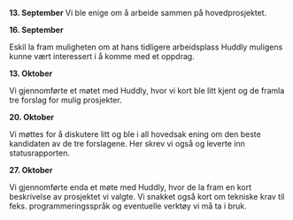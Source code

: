 **13. September**
Vi ble enige om å arbeide sammen på hovedprosjektet.


**16. September**

Eskil la fram muligheten om at hans tidligere arbeidsplass Huddly muligens kunne vært interessert i å komme med et oppdrag.


**13. Oktober**

Vi gjennomførte et møtet med Huddly, hvor vi kort ble litt kjent og de framla tre forslag for mulig prosjekter.


**20. Oktober**

Vi møttes for å diskutere litt og ble i all hovedsak ening om den beste kandidaten av de tre forslagene. Her skrev vi også og leverte inn statusrapporten.


**27. Oktober**

Vi gjennomførte enda et møte med Huddly, hvor de la fram en kort beskrivelse av prosjektet vi valgte. Vi snakket også kort om tekniske krav til feks. programmeringsspråk og eventuelle verktøy vi må ta i bruk.
